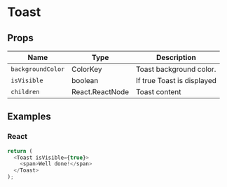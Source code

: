 # Toast

## Props

| Name | Type | Description |
|-------------| ------------- | ----- |
| `backgroundColor` | ColorKey | Toast background color. |
| `isVisible` | boolean | If true Toast is displayed |
| `children` | React.ReactNode | Toast content |

## Examples

### React

```javascript
return (
  <Toast isVisible={true}>
    <span>Well done!</span>
  </Toast>
);
```
